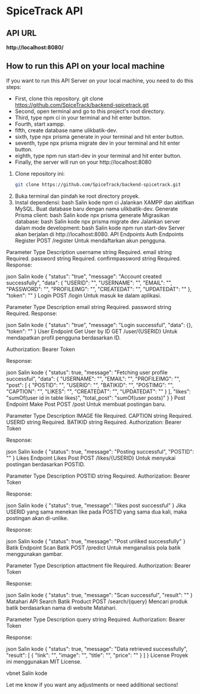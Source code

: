 # SpiceTrack API
## API URL
**http://localhost:8080/**

## How to run this API on your local machine

If you want to run this API Server on your local machine, you need to do this steps:

- First, clone this repository.  git clone https://github.com/SpiceTrack/backend-spicetrack.git
- Second, open terminal and go to this project's root directory.
- Third, type npm ci in your terminal and hit enter button.
- Fourth, start xampp.
- fifth, create database name ulikbatik-dev.
- sixth, type npx prisma generate in your terminal and hit enter button.
- seventh, type npx prisma migrate dev in your terminal and hit enter button.
- eighth, type npm run start-dev in your terminal and hit enter button.
- Finally, the server will run on your http://localhost:8080

1. Clone repository ini:  
   ```bash
   git clone https://github.com/SpiceTrack/backend-spicetrack.git
2. Buka terminal dan pindah ke root directory proyek.
3. Instal dependensi:
bash
Salin kode
npm ci
Jalankan XAMPP dan aktifkan MySQL.
Buat database baru dengan nama ulikbatik-dev.
Generate Prisma client:
bash
Salin kode
npx prisma generate
Migrasikan database:
bash
Salin kode
npx prisma migrate dev
Jalankan server dalam mode development:
bash
Salin kode
npm run start-dev
Server akan berjalan di http://localhost:8080.
API Endpoints
Auth Endpoints
Register
POST /register
Untuk mendaftarkan akun pengguna.

Parameter	Type	Description
username	string	Required.
email	string	Required.
password	string	Required.
confirmpassword	string	Required.
Response:

json
Salin kode
{
  "status": "true",
  "message": "Account created successfully",
  "data": {
    "USERID": "",
    "USERNAME": "",
    "EMAIL": "",
    "PASSWORD": "",
    "PROFILEIMG": "",
    "CREATEDAT": "",
    "UPDATEDAT": ""
  },
  "token": ""
}
Login
POST /login
Untuk masuk ke dalam aplikasi.

Parameter	Type	Description
email	string	Required.
password	string	Required.
Response:

json
Salin kode
{
  "status": "true",
  "message": "Login successful",
  "data": {},
  "token": ""
}
User Endpoint
Get User by ID
GET /user/{USERID}
Untuk mendapatkan profil pengguna berdasarkan ID.

Authorization: Bearer Token

Response:

json
Salin kode
{
  "status": true,
  "message": "Fetching user profile successful",
  "data": {
    "USERNAME": "",
    "EMAIL": "",
    "PROFILEIMG": "",
    "post": [
      {
        "POSTID": "",
        "USERID": "",
        "BATIKID": "",
        "POSTIMG": "",
        "CAPTION": "",
        "LIKES": "",
        "CREATEDAT": "",
        "UPDATEDAT": ""
      }
    ],
    "likes": "sumOf(user id in table likes)",
    "total_post": "sumOf(user posts)"
  }
}
Post Endpoint
Make Post
POST /post
Untuk membuat postingan baru.

Parameter	Type	Description
IMAGE	file	Required.
CAPTION	string	Required.
USERID	string	Required.
BATIKID	string	Required.
Authorization: Bearer Token

Response:

json
Salin kode
{
  "status": true,
  "message": "Posting successful",
  "POSTID": ""
}
Likes Endpoint
Likes Post
POST /likes/{USERID}
Untuk menyukai postingan berdasarkan POSTID.

Parameter	Type	Description
POSTID	string	Required.
Authorization: Bearer Token

Response:

json
Salin kode
{
  "status": true,
  "message": "likes post successful"
}
Jika USERID yang sama menekan like pada POSTID yang sama dua kali, maka postingan akan di-unlike.

Response:

json
Salin kode
{
  "status": true,
  "message": "Post unliked successfully"
}
Batik Endpoint
Scan Batik
POST /predict
Untuk menganalisis pola batik menggunakan gambar.

Parameter	Type	Description
attactment	file	Required.
Authorization: Bearer Token

Response:

json
Salin kode
{
  "status": true,
  "message": "Scan successful",
  "result": ""
}
Matahari API
Search Batik Product
POST /search/{query}
Mencari produk batik berdasarkan nama di website Matahari.

Parameter	Type	Description
query	string	Required.
Authorization: Bearer Token

Response:

json
Salin kode
{
  "status": true,
  "message": "Data retrieved successfully",
  "result": [
    {
      "link": "",
      "image": "",
      "title": "",
      "price": ""
    }
  ]
}
License
Proyek ini menggunakan MIT License.

vbnet
Salin kode

Let me know if you want any adjustments or need additional sections!
